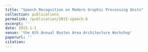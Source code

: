 ```yaml
---
title: "Speech Recognition on Modern Graphic Processing Units"
collection: publications
permalink: /publication/2015-speech-6
excerpt: ''
date: 2015-1-1
venue: 'the 6th Annual Boston Area Architecture Workshop'
paperurl: ''
citation: 
---
```

